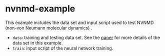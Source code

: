 # nvnmd-example

This example includes the data set and input script used to test NVNMD (non-von Neumann molecular dynamics) .

* `data`: training and testing data set. See the [paper](https://aip.scitation.org/doi/10.1063/5.0041849) for more details of the data set in this example.
* `train`: input script of the neural network training.
